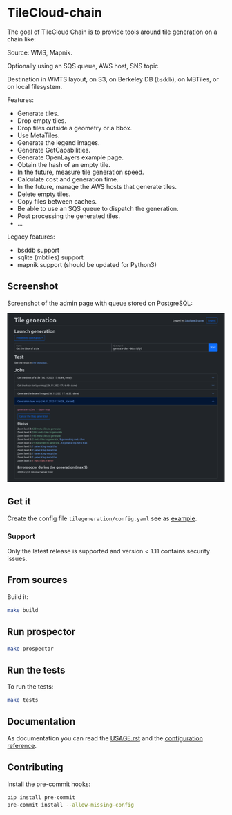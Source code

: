 # TileCloud-chain

The goal of TileCloud Chain is to provide tools around tile generation on a chain like:

Source: WMS, Mapnik.

Optionally using an SQS queue, AWS host, SNS topic.

Destination in WMTS layout, on S3, on Berkeley DB (`bsddb`), on MBTiles, or on local filesystem.

Features:

- Generate tiles.
- Drop empty tiles.
- Drop tiles outside a geometry or a bbox.
- Use MetaTiles.
- Generate the legend images.
- Generate GetCapabilities.
- Generate OpenLayers example page.
- Obtain the hash of an empty tile.
- In the future, measure tile generation speed.
- Calculate cost and generation time.
- In the future, manage the AWS hosts that generate tiles.
- Delete empty tiles.
- Copy files between caches.
- Be able to use an SQS queue to dispatch the generation.
- Post processing the generated tiles.
- ...

Legacy features:

- bsddb support
- sqlite (mbtiles) support
- mapnik support (should be updated for Python3)

## Screenshot

Screenshot of the admin page with queue stored on PostgreSQL:

![TileCloud Chain](./admin-screenshot.png)

## Get it

Create the config file `tilegeneration/config.yaml` see as [example](https://github.com/camptocamp/tilecloud-chain/blob/master/example/tilegeneration/config.yaml).

### Support

Only the latest release is supported and version &lt; 1.11 contains security issues.

## From sources

Build it:

```bash
make build
```

## Run prospector

```bash
make prospector
```

## Run the tests

To run the tests:

```bash
make tests
```

## Documentation

As documentation you can read the [USAGE.rst](https://github.com/camptocamp/tilecloud-chain/blob/master/tilecloud_chain/USAGE.rst)
and the [configuration reference](https://github.com/camptocamp/tilecloud-chain/blob/master/tilecloud_chain/CONFIG.md).

## Contributing

Install the pre-commit hooks:

```bash
pip install pre-commit
pre-commit install --allow-missing-config
```

